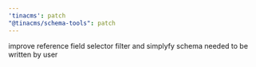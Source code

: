 ```yaml
---
'tinacms': patch
"@tinacms/schema-tools": patch
---
```


improve reference field selector filter and simplyfy schema needed to be written by user
